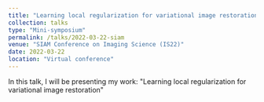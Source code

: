 ```yaml
---
title: "Learning local regularization for variational image restoration"
collection: talks
type: "Mini-symposium"
permalink: /talks/2022-03-22-siam
venue: "SIAM Conference on Imaging Science (IS22)"
date: 2022-03-22
location: "Virtual conference"
---
```


In this talk, I will be presenting my work:
"Learning local regularization for variational image restoration"


